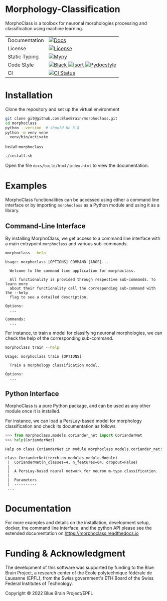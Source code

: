 # Morphology-Classification
MorphoClass is a toolbox for neuronal morphologies processing and
classification using machine learning.

<table>
    <tr>
        <td>Documentation</td>
        <td>
            <a href="https://morphoclass.readthedocs.io/en/latest/">
                <img src="https://readthedocs.org/projects/morphoclass/badge/?version=latest" alt="Docs">
            </a>
        </td>
    </tr>
    <tr>
        <td>License</td>
        <td>
            <a href="https://github.com/BlueBrain/morphoclass/blob/master/LICENSE.txt">
                <img src="https://img.shields.io/github/license/BlueBrain/morphoclass" alt="License" />
            </a>
        </td>
    </tr>
    <tr>
        <td>Static Typing</td>
        <td>
            <a href="http://mypy-lang.org/">
                <img src="http://www.mypy-lang.org/static/mypy_badge.svg" alt="Mypy">
            </a>
        </td>
    </tr>
    <tr>
        <td>Code Style</td>
        <td>
            <a href="https://github.com/psf/black">
                <img src="https://img.shields.io/badge/code%20style-black-000000.svg" alt="Black">
            </a>
            <a href="https://pycqa.github.io/isort/">
                <img src="https://img.shields.io/badge/%20imports-isort-%231674b1?style=flat&labelColor=ef8336" alt="Isort">
            </a>
            <a href="https://flake8.pycqa.org/">
                <img src="https://img.shields.io/badge/PEP8-flake8-informational" alt="Pydocstyle">
            </a>
        </td>
    </tr>
    <tr>
        <td>CI</td>
        <td>
            <a href="https://github.com/BlueBrain/morphoclass/actions/workflows/ci.yaml">
                <img src="https://img.shields.io/github/workflow/status/BlueBrain/morphoclass/CI" alt="CI Status">
            </a>
        </td>
    </tr>
</table>


# Installation
Clone the repository and set up the virtual environment
```sh
git clone git@github.com:BlueBrain/morphoclass.git
cd morphoclass
python --version  # should be 3.8
python -m venv venv
. venv/bin/activate
```

Install `morphoclass`
```sh
./install.sh
```

Open the file `docs/build/html/index.html` to view the documentation.

# Examples
MorphoClass functionalities can be accessed using either a command line
interface or by importing `morphoclass` as a Python module and using it as a
library.

## Command-Line Interface
By installing MorphoClass, we get access to a command line interface with a
main entrypoint `morphoclass` and various sub-commands.
```sh
morphoclass --help
```
```
Usage: morphoclass [OPTIONS] COMMAND [ARGS]...

  Welcome to the command line application for morphoclass.

  All functionality is provided through respective sub-commands. To learn more
  about their functionality call the corresponding sub-command with the --help
  flag to see a detailed description.

Options:
  ...

Commands:
  ...
```

For instance, to train a model for classifying neuronal morphologies, we can
check the help of the corresponding sub-command.
```sh
morphoclass train --help
```
```
Usage: morphoclass train [OPTIONS]

  Train a morphology classification model.

Options:
  ...
```

## Python Interface
MorphoClass is a pure Python package, and can be used as any other module once
it is installed.

For instance, we can load a PersLay-based model for morphology classification
and check its documentation as follows.
```py
>>> from morphoclass.models.coriander_net import CorianderNet
>>> help(CorianderNet)
```
```
Help on class CorianderNet in module morphoclass.models.coriander_net:

class CorianderNet(torch.nn.modules.module.Module)
 |  CorianderNet(n_classes=4, n_features=64, dropout=False)
 |
 |  A PersLay-based neural network for neuron m-type classification.
 |
 |  Parameters
 |  ----------
 ...
```

# Documentation
For more examples and details on the installation, development setup, docker,
the command line interface, and the python API please see the extended
documentation on https://morphoclass.readthedocs.io

# Funding & Acknowledgment
The development of this software was supported by funding to the Blue Brain
Project, a research center of the École polytechnique fédérale de Lausanne
(EPFL), from the Swiss government's ETH Board of the Swiss Federal Institutes
of Technology.

Copyright © 2022 Blue Brain Project/EPFL
